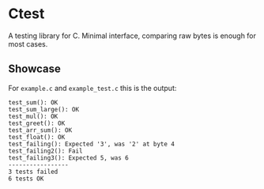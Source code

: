 # Ctest

A testing library for C. Minimal interface,
comparing raw bytes is enough for most cases.

## Showcase

For `example.c` and `example_test.c` this is the output:

```console
test_sum(): OK
test_sum_large(): OK
test_mul(): OK
test_greet(): OK
test_arr_sum(): OK
test_float(): OK
test_failing(): Expected '3', was '2' at byte 4
test_failing2(): Fail
test_failing3(): Expected 5, was 6
-----------------
3 tests failed
6 tests OK
```

